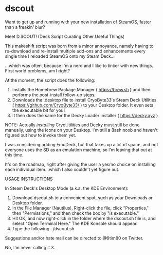 # dscout

Want to get up and running with your new installation of SteamOS, faster than a freakin' blur?

Meet D.SCOUT! (Deck Script Curating Other Useful Things)

This makeshift script was born from a minor annoyance, namely having to re-download and re-install multiple add-ons and enhancements every single time I reloaded SteamOS onto my Steam Deck...

...which was often, because I'm a nerd and I like to tinker with new things. First world problems, am I right?

At the moment, the script does the following:

1. Installs the Homebrew Package Manager ( https://brew.sh ) and then performs the post-install follow-up steps.
2. Downloads the .desktop file to install CryoByte33's Steam Deck Utilities ( https://github.com/CryoByte33/ ) to your Desktop folder. It even sets the executable bit for you!
3. It then does the same for the Decky Loader installer ( https://decky.xyz )

NOTE: Actually *installing* CryoUtilities and Decky must still be done manually, using the icons on your Desktop. I'm still a Bash noob and haven't figured out how to invoke them yet.

I was considering adding EmuDeck, but that takes up a lot of space, and not everyone uses the SD as an emulation machine, so I'm leaving that out at this time.

It's on the roadmap, right after giving the user a yes/no choice on installing each individual item...which I also couldn't yet figure out.

USAGE INSTRUCTIONS

In Steam Deck's Desktop Mode (a.k.a. the KDE Environment):

1. Download dscout.sh to a convenient spot, such as your Downloads or Desktop folder.
2. In the File Manager (Nautilus), Right-click the file, click "Properties," then "Permissions," and then check the box by "is executable."
3. Hit OK, and now right-click in the folder where the dscout.sh file is, and select "Open Terminal Here." The KDE Konsole should appear.
4. Type the following: ./dscout.sh



Suggestions and/or hate mail can be directed to @9tim80 on Twitter.

No, I'm never calling it X.
